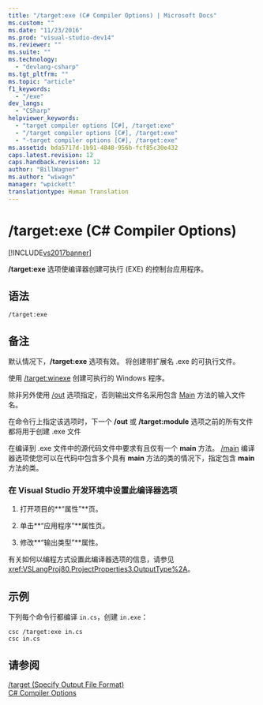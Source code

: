 ```yaml
---
title: "/target:exe (C# Compiler Options) | Microsoft Docs"
ms.custom: ""
ms.date: "11/23/2016"
ms.prod: "visual-studio-dev14"
ms.reviewer: ""
ms.suite: ""
ms.technology: 
  - "devlang-csharp"
ms.tgt_pltfrm: ""
ms.topic: "article"
f1_keywords: 
  - "/exe"
dev_langs: 
  - "CSharp"
helpviewer_keywords: 
  - "target compiler options [C#], /target:exe"
  - "/target compiler options [C#], /target:exe"
  - "-target compiler options [C#], /target:exe"
ms.assetid: bda5717d-1b91-4848-956b-fcf85c30e432
caps.latest.revision: 12
caps.handback.revision: 12
author: "BillWagner"
ms.author: "wiwagn"
manager: "wpickett"
translationtype: Human Translation
---
```

# /target:exe (C# Compiler Options)
[!INCLUDE[vs2017banner](../../../csharp/includes/vs2017banner.md)]

**\/target:exe** 选项使编译器创建可执行 \(EXE\) 的控制台应用程序。  
  
## 语法  
  
```  
/target:exe  
```  
  
## 备注  
 默认情况下，**\/target:exe** 选项有效。  将创建带扩展名 .exe 的可执行文件。  
  
 使用 [\/target:winexe](../../../csharp/language-reference/compiler-options/target-winexe-compiler-option.md) 创建可执行的 Windows 程序。  
  
 除非另外使用 [\/out](../../../csharp/language-reference/compiler-options/out-compiler-option.md) 选项指定，否则输出文件名采用包含 [Main](../../../csharp/programming-guide/main-and-command-args/main-and-command-line-arguments.md) 方法的输入文件名。  
  
 在命令行上指定该选项时，下一个 **\/out** 或 **\/target:module** 选项之前的所有文件都将用于创建 .exe 文件  
  
 在编译到 .exe 文件中的源代码文件中要求有且仅有一个 **main** 方法。  [\/main](../../../csharp/language-reference/compiler-options/main-compiler-option.md) 编译器选项使您可以在代码中包含多个具有 **main** 方法的类的情况下，指定包含 **main** 方法的类。  
  
### 在 Visual Studio 开发环境中设置此编译器选项  
  
1.  打开项目的**“属性”**页。  
  
2.  单击**“应用程序”**属性页。  
  
3.  修改**“输出类型”**属性。  
  
 有关如何以编程方式设置此编译器选项的信息，请参见 <xref:VSLangProj80.ProjectProperties3.OutputType%2A>。  
  
## 示例  
 下列每个命令行都编译 `in.cs`，创建 `in.exe`：  
  
```  
csc /target:exe in.cs  
csc in.cs  
```  
  
## 请参阅  
 [\/target \(Specify Output File Format\)](../../../csharp/language-reference/compiler-options/target-compiler-option.md)   
 [C\# Compiler Options](../../../csharp/language-reference/compiler-options/index.md)